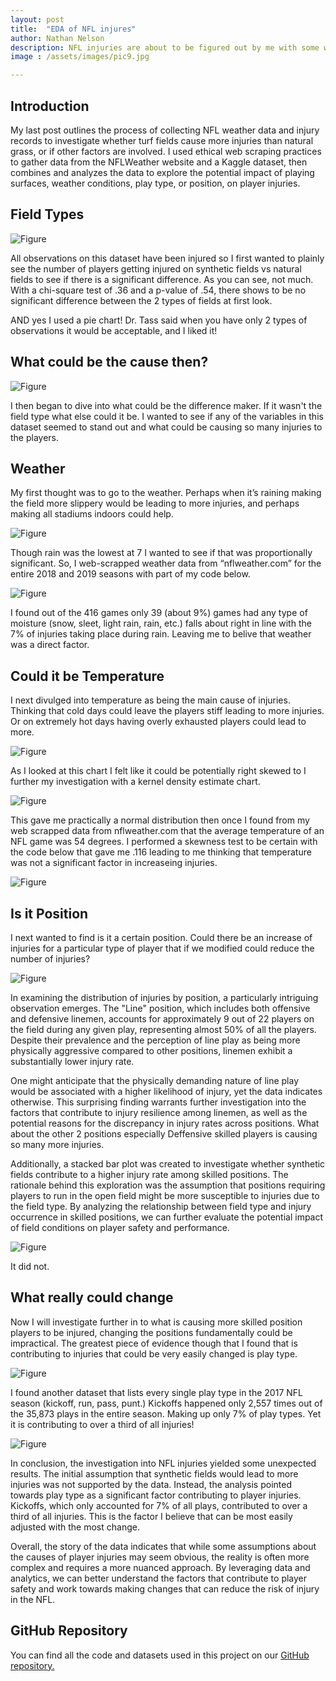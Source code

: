 ```yaml
---
layout: post
title:  "EDA of NFL injures"
author: Nathan Nelson
description: NFL injuries are about to be figured out by me with some wicked EDA. 
image : /assets/images/pic9.jpg

---
```

## Introduction 

My last post outlines the process of collecting NFL weather data and injury records to investigate whether turf fields cause more injuries than natural grass, or if other factors are involved. I used ethical web scraping practices to gather data from the NFLWeather website and a Kaggle dataset, then combines and analyzes the data to explore the potential impact of playing surfaces, weather conditions, play type, or position, on player injuries.


## Field Types

![Figure](https://raw.githubusercontent.com/natetheknight75/my386blog/main/assets/images/chart1.png)

All observations on this dataset have been injured so I first wanted to plainly see the number of players getting injured on synthetic fields vs natural fields to see if there is a significant difference. As you can see, not much. With a chi-square test of .36 and a p-value of .54, there shows to be no significant difference between the 2 types of fields at first look. 

AND yes I used a pie chart! Dr. Tass said when you have only 2 types of observations it would be acceptable, and I liked it!

## What could be the cause then?

![Figure](https://raw.githubusercontent.com/natetheknight75/my386blog/main/assets/images/pic1.png)


I then began to dive into what could be the difference maker. If it wasn't the field type what else could it be. I wanted to see if any of the variables in this dataset seemed to stand out and what could be causing so many injuries to the players. 


## Weather 

My first thought was to go to the weather. Perhaps when it’s raining making the field more slippery would be leading to more injuries, and perhaps making all stadiums indoors could help. 

![Figure](https://raw.githubusercontent.com/natetheknight75/my386blog/main/assets/images/chart2.png)

Though rain was the lowest at 7 I wanted to see if that was proportionally significant. So, I web-scrapped weather data from “nflweather.com” for the entire 2018 and 2019 seasons with part of my code below.

![Figure](https://raw.githubusercontent.com/natetheknight75/my386blog/main/assets/images/code2.png)

I found out of the 416 games only 39 (about 9%)  games had any type of moisture (snow, sleet, light rain, rain, etc.)  falls about right in line with the 7% of injuries taking place during rain. Leaving me to belive that weather was a direct factor.


## Could it be Temperature

I next divulged into temperature as being the main cause of injuries. Thinking that cold days could leave the players stiff leading to more injuries. Or on extremely hot days having overly exhausted players could lead to more.

![Figure](https://raw.githubusercontent.com/natetheknight75/my386blog/main/assets/images/chart3.png)

As I looked at this chart I felt like it could be potentially right skewed to I further my investigation with a kernel density estimate chart. 

![Figure](https://raw.githubusercontent.com/natetheknight75/my386blog/main/assets/images/chart4.png)

This gave me practically a normal distribution then once I found from my web scrapped data from nflweather.com that the average temperature of an NFL game was 54 degrees. I performed a skewness test to be certain with the code below that gave me .116 leading to me thinking that temperature was not a significant factor in increaseing injuries. 

![Figure](https://raw.githubusercontent.com/natetheknight75/my386blog/main/assets/images/code3.png)


## Is it Position

I next wanted to find is it a certain position. Could there be an increase of injuries for a particular type of player that if we modified could reduce the number of injuries? 

![Figure](https://raw.githubusercontent.com/natetheknight75/my386blog/main/assets/images/chart5.png)

In examining the distribution of injuries by position, a particularly intriguing observation emerges. The "Line" position, which includes both offensive and defensive linemen, accounts for approximately 9 out of 22 players on the field during any given play, representing almost 50% of all the players. Despite their prevalence and the perception of line play as being more physically aggressive compared to other positions, linemen exhibit a substantially lower injury rate.

One might anticipate that the physically demanding nature of line play would be associated with a higher likelihood of injury, yet the data indicates otherwise. This surprising finding warrants further investigation into the factors that contribute to injury resilience among linemen, as well as the potential reasons for the discrepancy in injury rates across positions. What about the other 2 positions especially Deffensive skilled players is causing so many more injuries.



Additionally, a stacked bar plot was created to investigate whether synthetic fields contribute to a higher injury rate among skilled positions. The rationale behind this exploration was the assumption that positions requiring players to run in the open field might be more susceptible to injuries due to the field type. By analyzing the relationship between field type and injury occurrence in skilled positions, we can further evaluate the potential impact of field conditions on player safety and performance.

![Figure](https://raw.githubusercontent.com/natetheknight75/my386blog/main/assets/images/chart6.png)

It did not. 

## What really could change

Now I will investigate further in to what is causing more skilled position players to be injured, changing the positions fundamentally could be impractical. The greatest piece of evidence though that I found that is contributing to injuries that could be very easily changed is play type.

![Figure](https://raw.githubusercontent.com/natetheknight75/my386blog/main/assets/chart7.png)

I found another dataset that lists every single play type in the 2017 NFL season (kickoff, run, pass, punt.) Kickoffs happened only 2,557 times out of the 35,873 plays in the entire season. Making up only 7% of play types. Yet it is contributing to over a third of all injuries!  

![Figure](https://raw.githubusercontent.com/natetheknight75/my386blog/main/assets/images/chart8.png)

In conclusion, the investigation into NFL injuries yielded some unexpected results. The initial assumption that synthetic fields would lead to more injuries was not supported by the data. Instead, the analysis pointed towards play type as a significant factor contributing to player injuries. Kickoffs, which only accounted for 7% of all plays, contributed to over a third of all injuries. This is the factor I believe that can be most easily adjusted with the most change.

Overall, the story of the data indicates that while some assumptions about the causes of player injuries may seem obvious, the reality is often more complex and requires a more nuanced approach. By leveraging data and analytics, we can better understand the factors that contribute to player safety and work towards making changes that can reduce the risk of injury in the NFL.


## GitHub Repository

You can find all the code and datasets used in this project on our [GitHub repository.](https://github.com/natetheknight75/nflgt)

